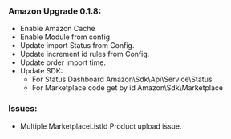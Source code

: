 ### Amazon Upgrade 0.1.8:
- Enable Amazon Cache
- Enable Module from config
- Update import Status from Config. 
- Update increment id rules from Config.
- Update order import time.
- Update SDK:
    - For Status Dashboard Amazon\Sdk\Api\Service\Status
    - For Marketplace code get by id Amazon\Sdk\Marketplace

### Issues:

- Multiple MarketplaceListId Product upload issue. 
